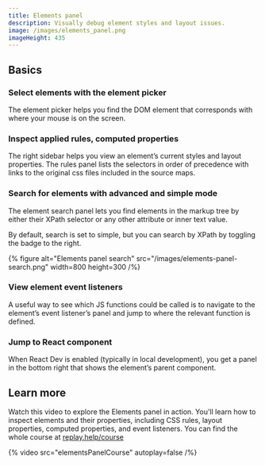```yaml
---
title: Elements panel
description: Visually debug element styles and layout issues.
image: /images/elements_panel.png
imageHeight: 435
---
```


## Basics

### Select elements with the element picker

The element picker helps you find the DOM element that corresponds with where your mouse is on the screen.

### Inspect applied rules, computed properties

The right sidebar helps you view an element’s current styles and layout properties. The rules panel lists the selectors in order of precedence with links to the original css files included in the source maps.

### Search for elements with advanced and simple mode

The element search panel lets you find elements in the markup tree by either their XPath selector or any other attribute or inner text value.

By default, search is set to simple, but you can search by XPath by toggling the badge to the right.

{% figure
  alt="Elements panel search"
  src="/images/elements-panel-search.png"
  width=800
  height=300
/%}

### View element event listeners

A useful way to see which JS functions could be called is to navigate to the element’s event listener’s panel and jump to where the relevant function is defined.

### Jump to React component

When React Dev is enabled (typically in local development), you get a panel in the bottom right that shows the element’s parent component.

## Learn more

Watch this video to explore the Elements panel in action. You'll learn how to inspect elements and their properties, including CSS rules, layout properties, computed properties, and event listeners. You can find the whole course at [replay.help/course](https://replay.help/course)

{% video src="elementsPanelCourse" autoplay=false /%}
